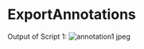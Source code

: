 # ExportAnnotations

Output of Script 1:
![annotation1 jpeg](https://github.com/user-attachments/assets/2aabb7ed-6a14-4af8-869f-c6977c470446)
